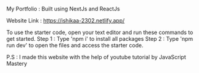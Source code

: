 My Portfolio : Built using NextJs and ReactJs

Website Link : https://ishikaa-2302.netlify.app/

To use the starter code, open your text editor and run these commands to get started.
Step 1 : Type 'npm i' to install all packages
Step 2 : Type 'npm run dev' to open the files and access the starter code.

P.S : I made this website with the help of youtube tutorial by JavaScript Mastery 
